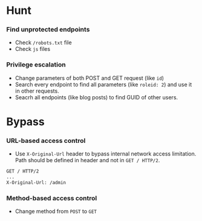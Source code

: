 # Hunt
### Find unprotected endpoints
- Check `/robots.txt` file
- Check `js` files

### Privilege escalation
- Change parameters of both POST and GET request (like `id`)
- Search every endpoint to find all parameters (like `roleid: 2`) and use it in other requests.
- Seacrh all endpoints (like blog posts) to find GUID of other users.


# Bypass
### URL-based access control
- Use `X-Original-Url` header to bypass internal network access limitation. Path should be defined in header and not in `GET / HTTP/2`.
```bash
GET / HTTP/2
...
X-Original-Url: /admin
```

### Method-based access control
- Change method from `POST` to `GET`
